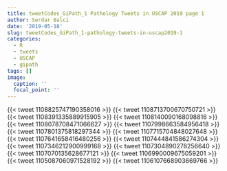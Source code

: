 ```yaml
---
title: tweetCodes_GiPath_1 Pathology Tweets in USCAP 2019 page 1
author: Serdar Balci
date: '2019-05-18'
slug: tweetCodes_GiPath_1-pathology-tweets-in-uscap2019-1
categories:
  - R
  - tweets
  - USCAP
  - gipath
tags: []
image:
  caption: ''
  focal_point: ''
---
```




{{< tweet 1108825747190358016 >}}
{{< tweet 1108713700670750721 >}}
{{< tweet 1108391335889915905 >}}
{{< tweet 1108140090168098816 >}}
{{< tweet 1108078708471066627 >}}
{{< tweet 1107998663584956418 >}}
{{< tweet 1107801375818297344 >}}
{{< tweet 1107715704848027648 >}}
{{< tweet 1107641658416480256 >}}
{{< tweet 1107444841586274304 >}}
{{< tweet 1107346212900999168 >}}
{{< tweet 1107304890278256640 >}}
{{< tweet 1107070135628677121 >}}
{{< tweet 1106990009675059201 >}}
{{< tweet 1105087060971528192 >}}
{{< tweet 1106107668903669766 >}}

